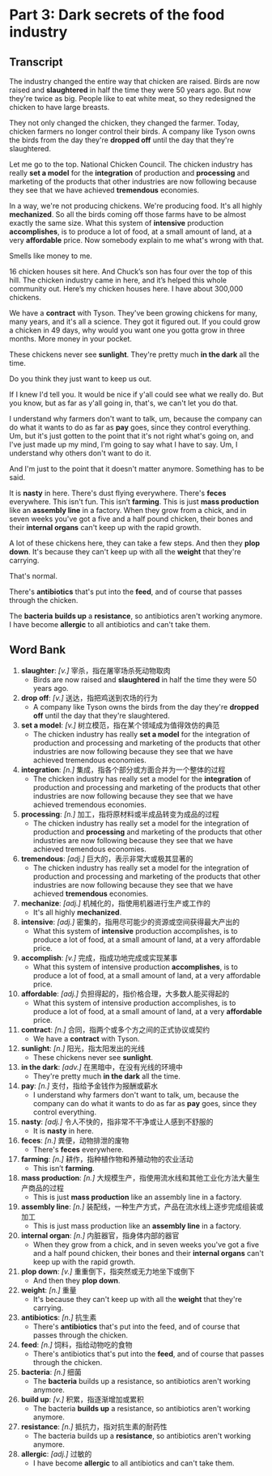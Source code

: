 # Part 3: Dark secrets of the food industry

## Transcript


The industry changed the entire way that chicken are raised. Birds are now raised and **slaughtered** in half the time they were 50 years ago. But now they're twice as big. People like to eat white meat, so they redesigned the chicken to have large breasts.

They not only changed the chicken, they changed the farmer. Today, chicken farmers no longer control their birds. A company like Tyson owns the birds from the day they're **dropped off** until the day that they're slaughtered.


Let me go to the top. National Chicken Council. The chicken industry has really **set a model** for the **integration** of production and **processing** and marketing of the products that other industries are now following because they see that we have achieved **tremendous** economies.

In a way, we're not producing chickens. We're producing food. It's all highly **mechanized**. So all the birds coming off those farms have to be almost exactly the same size. What this system of **intensive** production **accomplishes**, is to produce a lot of food, at a small amount of land, at a very **affordable** price. Now somebody explain to me what's wrong with that.

Smells like money to me.

16 chicken houses sit here. And Chuck’s son has four over the top of this hill. The chicken industry came in here, and it’s helped this whole community out. Here’s my chicken houses here. I have about 300,000 chickens.

We have a **contract** with Tyson. They've been growing chickens for many, many years, and it's all a science. They got it figured out. If you could grow a chicken in 49 days, why would you want one you gotta grow in three months. More money in your pocket.

These chickens never see **sunlight**. They're pretty much **in the dark** all the time.

Do you think they just want to keep us out.

If I knew I'd tell you. It would be nice if y'all could see what we really do. But you know, but as far as y'all going in, that's, we can't let you do that.

I understand why farmers don't want to talk, um, because the company can do what it wants to do as far as **pay** goes, since they control everything. Um, but it's just gotten to the point that it's not right what's going on, and I've just made up my mind, I'm going to say what I have to say. Um, I understand why others don't want to do it.

And I'm just to the point that it doesn't matter anymore. Something has to be said.

It is **nasty** in here. There's dust flying everywhere. There's **feces** everywhere. This isn't fun. This isn’t **farming**. This is just **mass production** like an **assembly line** in a factory. When they grow from a chick, and in seven weeks you've got a five and a half pound chicken, their bones and their **internal organs** can't keep up with the rapid growth.

A lot of these chickens here, they can take a few steps. And then they **plop down**. It's because they can't keep up with all the **weight** that they're carrying.

That's normal.

There's **antibiotics** that's put into the **feed**, and of course that passes through the chicken.

The **bacteria** **builds up** a **resistance**, so antibiotics aren't working anymore. I have become **allergic** to all antibiotics and can't take them.

## Word Bank

1. **slaughter**: *[v.]* 宰杀，指在屠宰场杀死动物取肉
    - Birds are now raised and **slaughtered** in half the time they were 50 years ago.
2. **drop off**: *[v.]* 送达，指把鸡送到农场的行为
    - A company like Tyson owns the birds from the day they're **dropped off** until the day that they're slaughtered.
3. **set a model**: *[v.]* 树立模范，指在某个领域成为值得效仿的典范
    - The chicken industry has really **set a model** for the integration of production and processing and marketing of the products that other industries are now following because they see that we have achieved tremendous economies.
4. **integration**: *[n.]* 集成，指各个部分或方面合并为一个整体的过程
    - The chicken industry has really set a model for the **integration** of production and processing and marketing of the products that other industries are now following because they see that we have achieved tremendous economies.
5. **processing**: *[n.]* 加工，指将原材料或半成品转变为成品的过程
    - The chicken industry has really set a model for the integration of production and **processing** and marketing of the products that other industries are now following because they see that we have achieved tremendous economies.
6. **tremendous**: *[adj.]* 巨大的，表示非常大或极其显著的
    - The chicken industry has really set a model for the integration of production and processing and marketing of the products that other industries are now following because they see that we have achieved **tremendous** economies.
7. **mechanize**: *[adj.]* 机械化的，指使用机器进行生产或工作的
    - It's all highly **mechanized**.
8. **intensive**: *[adj.]* 密集的，指用尽可能少的资源或空间获得最大产出的
    - What this system of **intensive** production accomplishes, is to produce a lot of food, at a small amount of land, at a very affordable price.
9. **accomplish**: *[v.]* 完成，指成功地完成或实现某事
    - What this system of intensive production **accomplishes**, is to produce a lot of food, at a small amount of land, at a very affordable price.
10. **affordable**: *[adj.]* 负担得起的，指价格合理，大多数人能买得起的
    - What this system of intensive production accomplishes, is to produce a lot of food, at a small amount of land, at a very **affordable** price.
11. **contract**: *[n.]* 合同，指两个或多个方之间的正式协议或契约
    - We have a **contract** with Tyson.
12. **sunlight**: *[n.]* 阳光，指太阳发出的光线
    - These chickens never see **sunlight**.
13. **in the dark**: *[adv.]* 在黑暗中，在没有光线的环境中
    - They're pretty much **in the dark** all the time.
14. **pay**: *[n.]* 支付，指给予金钱作为报酬或薪水
    - I understand why farmers don't want to talk, um, because the company can do what it wants to do as far as **pay** goes, since they control everything.
15. **nasty**: *[adj.]* 令人不快的，指非常不干净或让人感到不舒服的
    - It is **nasty** in here.
16. **feces**: *[n.]* 粪便，动物排泄的废物
    - There's **feces** everywhere.
17. **farming**: *[n.]* 耕作，指种植作物和养殖动物的农业活动
    - This isn’t **farming**.
18. **mass production**: *[n.]* 大规模生产，指使用流水线和其他工业化方法大量生产商品的过程
    - This is just **mass production** like an assembly line in a factory.
19. **assembly line**: *[n.]* 装配线，一种生产方式，产品在流水线上逐步完成组装或加工
    - This is just mass production like an **assembly line** in a factory.
20. **internal organ**: *[n.]* 内脏器官，指身体内部的器官
    - When they grow from a chick, and in seven weeks you've got a five and a half pound chicken, their bones and their **internal organs** can't keep up with the rapid growth.
21. **plop down**: *[v.]* 重重倒下，指突然或无力地坐下或倒下
    - And then they **plop down**.
22. **weight**: *[n.]* 重量
    - It's because they can't keep up with all the **weight** that they're carrying.
23. **antibiotics**: *[n.]* 抗生素
    - There's **antibiotics** that's put into the feed, and of course that passes through the chicken.
24. **feed**: *[n.]* 饲料，指给动物吃的食物
    - There's antibiotics that's put into the **feed**, and of course that passes through the chicken.
25. **bacteria**: *[n.]* 细菌
    - The **bacteria** builds up a resistance, so antibiotics aren't working anymore.
26. **build up**: *[v.]* 积累，指逐渐增加或累积
    - The bacteria **builds up** a resistance, so antibiotics aren't working anymore.
27. **resistance**: *[n.]* 抵抗力，指对抗生素的耐药性
    - The bacteria builds up a **resistance**, so antibiotics aren't working anymore.
28. **allergic**: *[adj.]* 过敏的
    - I have become **allergic** to all antibiotics and can't take them.
